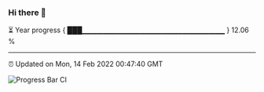### Hi there 👋

⏳ Year progress { ███▁▁▁▁▁▁▁▁▁▁▁▁▁▁▁▁▁▁▁▁▁▁▁▁▁▁▁ } 12.06 %

---

⏰ Updated on Mon, 14 Feb 2022 00:47:40 GMT

![Progress Bar CI](https://github.com/liununu/liununu/workflows/Progress%20Bar%20CI/badge.svg)
